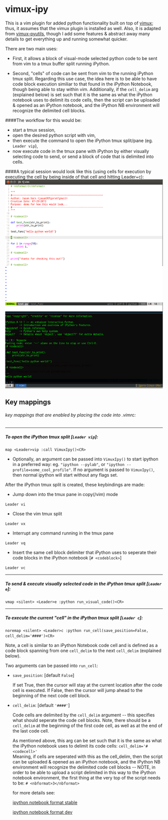 vimux-ipy
=============

This is a vim plugin for added python functionality built on top 
of [vimux](https://github.com/benmills/vimux/); thus, it assumes 
that the vimux plugin is installed as well.  Also, it is adapted 
from [vimux-pyutils](https://github.com/julienr/vimux-pyutils), 
though I add some features & abstract away many details to get 
everything up and running somewhat quicker.


There are two main uses:

+ First, it allows a block of visual-mode selected python code to be 
sent from vim to a tmux buffer split running iPython.  

+ Second, "cells" of code can be sent from vim to the running iPython tmux 
split.  Regarding this use case, the idea here is to be able to have code 
block execution similiar to that found in the iPython Notebook, though 
being able to stay within vim.  Additionally, if the `cell_delim`
arg (explained below) is set such that it is the same as what the iPython 
notebook uses to delimit its code cells, then the script can be uploaded & 
opened as an iPython notebook, and the iPython NB environment will 
recognize the delimited cell blocks.

####The workflow for this would be: 

+ start a tmux session, 
+ open the desired python script with vim,
+ then execute the command to open the iPython tmux split/pane (eg. `Leader vip`),
+ now execute code in the tmux pane with iPython by either visually selecting code 
to send, or send a block of code that is delimited into cells.

####A typical session would look like this 
(using cells for execution by executing the cell by being inside of that cell and hitting Leader+c):
![](img/vim_ipython.png)


Key mappings
-----------
###### key mappings that are enabled by placing the code into .vimrc:

-----------
##### To open the iPython tmux split [`Leader vip`]: 

`map <Leader>vip :call VimuxIpy()<CR>`

* Optionally, an argument can be passed into `VimuxIpy()` to start ipython 
in a preferred way:  eg. `"ipython --pylab"`, or `"ipython --profile=some_cool_profile"`.  If 
no argument is passed to `VimuxIpy()`, then normal ipython will start without any flags set.

After the iPython tmux split is created, these keybindings are made:

* Jump down into the tmux pane in copy(/vim) mode

`Leader vi`

* Close the vim tmux split

`Leader vx`

* Interrupt any command running in the tmux pane

`Leader vq`

* Insert the same cell block delimiter that iPython uses to seperate their
code blocks in the iPython notebook [`# <codeblock>`]

`Leader vc`

-----------
##### To send & execute visually selected code in the iPython tmux split [`Leader e`]: 

`vmap <silent> <Leader>e :python run_visual_code()<CR>` 

-----------
##### To execute the current "cell" in the iPython tmux split [`Leader c`]: 

`noremap <silent> <Leader>c :python run_cell(save_position=False, cell_delim='####')<CR>` 

Note, a cell is similar to an iPython Notebook code cell and is defined as a code block 
spanning from one `cell_delim` to the next `cell_delim` (explained below).

Two arguments can be passed into `run_cell`:

* `save_position`: [default `False`]

    If set True, then the cursor will stay at the current location after the code cell 
    is executed.  If False, then the cursor will jump ahead to the beginning of
    the next code cell block.

* `cell_delim`: [default `'####'`]

    Code cells are delimited by the `cell_delim` argument -- this specifies what 
    should seperate the code cell blocks.  Note, there should be a `cell_delim` 
    at the beginning of the first code cell, as well as at the end of the last code cell.

    As mentioned above, this arg can be set such that it is the same as what the 
    iPython notebook uses to delimit its code cells:  `cell_delim='# <codecell>'`  
    Meaning, if cells are seperated with this as the cell_delim, then the script can 
    be uploaded & opened as an iPython notebook, and the iPython NB environment will 
    recognize the delimited code cell blocks -- NOTE, in order to be able to upload 
    a script delimited in this way to the iPython notebook environment, the first 
    thing at the very top of the script needs to be: 
    `# <nbformat>3</nbformat>`

    for more details see:
    
    [ipython notebook format stable](http://ipython.org/ipython-doc/stable/interactive/htmlnotebook.html#the-notebook-format)

    [ipython notebook format dev](http://ipython.org/ipython-doc/dev/interactive/htmlnotebook.html#notebook-json-file-format)
